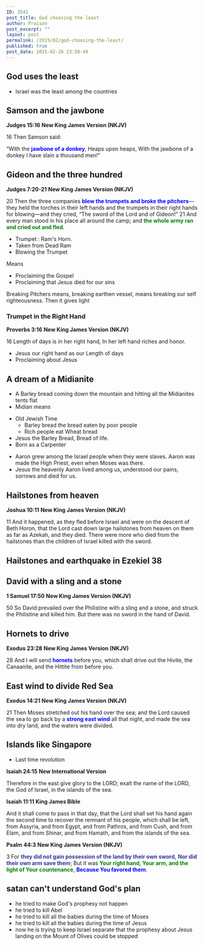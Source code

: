 ```yaml
---
ID: 3541
post_title: God choosing the least
author: Praison
post_excerpt: ""
layout: post
permalink: /2015/02/god-choosing-the-least/
published: true
post_date: 2015-02-26 23:58:49
---
```

<h2>God uses the least</h2>
<ul>
	<li>Israel was the least among the countries</li>
</ul>
<h2>Samson and the jawbone</h2>
<strong>Judges 15:16</strong>
<strong> New King James Version (NKJV)</strong>

16 Then Samson said:

“With the <span style="color: #0000ff;"><strong>jawbone of a donkey</strong></span>,
Heaps upon heaps,
With the jawbone of a donkey
I have slain a thousand men!”
<h2>Gideon and the three hundred</h2>
<strong>Judges 7:20-21</strong>
<strong> New King James Version (NKJV)</strong>

20 Then the three companies <span style="color: #0000ff;"><strong>blew the trumpets and broke the pitchers</strong></span>—they held the torches in their left hands and the trumpets in their right hands for blowing—and they cried, “The sword of the Lord and of Gideon!” 21 And every man stood in his place all around the camp; and <span style="color: #008000;"><strong>the whole army ran and cried out and fled</strong></span>.
<ul>
	<li>Trumpet : Ram's Horn.</li>
	<li>Taken from Dead Ram</li>
	<li>Blowing the Trumpet</li>
</ul>
Means
<ul>
	<li>Proclaiming the Gospel</li>
	<li>Proclaiming that Jesus died for our sins</li>
</ul>
Breaking Pitchers means, breaking earthen vessel, means breaking our self righteousness. Then it gives light
<h3>Trumpet in the Right Hand</h3>
<strong>Proverbs 3:16</strong>
<strong> New King James Version (NKJV)</strong>

16 Length of days is in her right hand,
In her left hand riches and honor.
<ul>
	<li>Jesus our right hand as our Length of days</li>
	<li>Proclaiming about Jesus</li>
</ul>
<h2>A dream of a Midianite</h2>
<ul>
	<li>A Barley bread coming down the mountain and hitting all the Midianites tents flat</li>
	<li>Midian means</li>
</ul>
<ul>
	<li>Old Jewish Time
<ul>
	<li>Barley bread the bread eaten by poor people</li>
	<li>Rich people eat Wheat bread</li>
</ul>
</li>
	<li>Jesus the Barley Bread, Bread of life.</li>
	<li>Born as a Carpenter</li>
</ul>
<ul>
	<li>Aaron grew among the Israel people when they were slaves. Aaron was made the High Priest, even when Moses was there.</li>
	<li>Jesus the heavenly Aaron lived among us, understood our pains, sorrows and died for us.</li>
</ul>
<h2>Hailstones from heaven</h2>
<strong>Joshua 10:11</strong>
<strong> New King James Version (NKJV)</strong>

11 And it happened, as they fled before Israel and were on the descent of Beth Horon, that the Lord cast down large hailstones from heaven on them as far as Azekah, and they died. There were more who died from the hailstones than the children of Israel killed with the sword.
<h2>Hailstones and earthquake in Ezekiel 38</h2>
<h2>David with a sling and a stone</h2>
<strong>1 Samuel 17:50</strong>
<strong> New King James Version (NKJV)</strong>

50 So David prevailed over the Philistine with a sling and a stone, and struck the Philistine and killed him. But there was no sword in the hand of David.
<h2>Hornets to drive</h2>
<strong>Exodus 23:28</strong>
<strong> New King James Version (NKJV)</strong>

28 And I will send <span style="color: #0000ff;"><strong>hornets</strong> </span>before you, which shall drive out the Hivite, the Canaanite, and the Hittite from before you.
<h2>East wind to divide Red Sea</h2>
<strong>Exodus 14:21</strong>
<strong> New King James Version (NKJV)</strong>

21 Then Moses stretched out his hand over the sea; and the Lord caused the sea to go back by a <span style="color: #0000ff;"><strong>strong east wind</strong></span> all that night, and made the sea into dry land, and the waters were divided.
<h2>Islands like Singapore</h2>
<ul>
	<li>Last time revolution</li>
</ul>
<strong>Isaiah 24:15</strong>
<strong>New International Version</strong>

Therefore in the east give glory to the LORD; exalt the name of the LORD, the God of Israel, in the islands of the sea.

<strong>Isaiah 11:11</strong>
<strong>King James Bible</strong>

And it shall come to pass in that day, that the Lord shall set his hand again the second time to recover the remnant of his people, which shall be left, from Assyria, and from Egypt, and from Pathros, and from Cush, and from Elam, and from Shinar, and from Hamath, and from the islands of the sea.

<strong>Psalm 44:3</strong>
<strong>New King James Version (NKJV)</strong>

3 For <span style="color: #333399;"><strong>they did not gain possession of the land by their own sword,</strong></span>
<span style="color: #333399;"><strong>Nor did their own arm save them</strong></span>;
But it was <span style="color: #008000;"><strong>Your right hand, Your arm, and the light of Your countenance</strong></span>,
<span style="color: #0000ff;"><strong>Because You favored them</strong></span>.
<h2>satan can't understand God's plan</h2>
<ul>
	<li>he tried to make God's prophesy not happen</li>
	<li>he tried to kill Abel</li>
	<li>he tried to kill all the babies during the time of Moses</li>
	<li>he tried to kill all the babies during the time of Jesus</li>
	<li>now he is trying to keep Israel separate that the prophesy about Jesus landing on the Mount of Olives could be stopped</li>
</ul>
&nbsp;